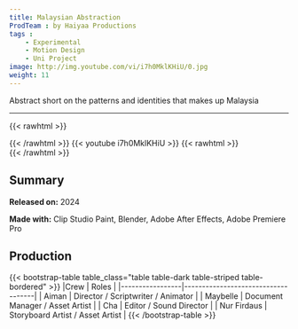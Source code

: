 ```yaml
---
title: Malaysian Abstraction
ProdTeam : by Haiyaa Productions
tags : 
    - Experimental
    - Motion Design
    - Uni Project
image: http://img.youtube.com/vi/i7h0MklKHiU/0.jpg
weight: 11
---
```

Abstract short on the patterns and identities that makes up Malaysia
<!--more-->
---
{{< rawhtml >}}
<div class="py-2">
{{< /rawhtml >}}
{{< youtube i7h0MklKHiU >}}
{{< rawhtml >}}
</div>
{{< /rawhtml >}}

## Summary

**Released on:** 2024

**Made with:** Clip Studio Paint, Blender, Adobe After Effects, Adobe Premiere Pro

## Production

{{< bootstrap-table table_class="table table-dark table-striped table-bordered" >}}
|Crew            | Roles                               |
|-----------------|------------------------------------|
| Aiman           | Director / Scriptwriter / Animator |
| Maybelle        | Document Manager / Asset Artist    |
| Cha             | Editor / Sound Director |
| Nur Firdaus     | Storyboard Artist / Asset Artist |
{{< /bootstrap-table >}}